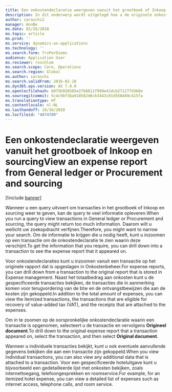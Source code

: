 ```yaml
---
title: Een onkostendeclaratie weergeven vanuit het grootboek of Inkoop en sourcing
description: In dit onderwerp wordt uitgelegd hoe u de originele onkostendeclaratie kunt bekijken waarop een transactie is vermeld.
author: saraschi2
manager: AnnBe
ms.date: 02/26/2018
ms.topic: article
ms.prod: ''
ms.service: dynamics-ax-applications
ms.technology: ''
ms.search.form: TrvPerDiems
audience: Application User
ms.reviewer: roschlom
ms.search.scope: Core, Operations
ms.search.region: Global
ms.author: saraschi
ms.search.validFrom: 2016-02-28
ms.dyn365.ops.version: AX 7.0.0
ms.openlocfilehash: b075b926585e27b8811f999e41dcb271277d360e
ms.sourcegitcommit: 5c4c9bf3ba018562d6cb3443c01d550489c415fa
ms.translationtype: HT
ms.contentlocale: nl-NL
ms.lasthandoff: 10/16/2020
ms.locfileid: "4074709"
---
```

# <a name="view-an-expense-report-from-general-ledger-or-procurement-and-sourcing"></a><span data-ttu-id="dcf3b-103">Een onkostendeclaratie weergeven vanuit het grootboek of Inkoop en sourcing</span><span class="sxs-lookup"><span data-stu-id="dcf3b-103">View an expense report from General ledger or Procurement and sourcing</span></span>

[!include [banner](../includes/banner.md)]

<span data-ttu-id="dcf3b-104">Wanneer u een query uitvoert om transacties in het grootboek of Inkoop en sourcing weer te geven, kan de query te veel informatie opleveren.</span><span class="sxs-lookup"><span data-stu-id="dcf3b-104">When you run a query to view transactions in General ledger or Procurement and sourcing, the query might return too much information.</span></span> <span data-ttu-id="dcf3b-105">Daarom wilt u wellicht uw zoekopdracht verfijnen.</span><span class="sxs-lookup"><span data-stu-id="dcf3b-105">Therefore, you might want to narrow your search.</span></span> <span data-ttu-id="dcf3b-106">Om de informatie te krijgen die u nodig heeft, kunt u inzoomen op een transactie om de onkostendeclaratie te zien waarin deze verschijnt.</span><span class="sxs-lookup"><span data-stu-id="dcf3b-106">To get the information that you require, you can drill down into a transaction to see the expense report that it appeared on.</span></span>

<span data-ttu-id="dcf3b-107">Voor onkostendeclaraties kunt u inzoomen vanuit een transactie op het originele rapport dat is opgeslagen in Onkostenbeheer.</span><span class="sxs-lookup"><span data-stu-id="dcf3b-107">For expense reports, you can drill down from a transaction to the original report that is stored in Expense management.</span></span> <span data-ttu-id="dcf3b-108">Naast het totaalbedrag aan onkosten kunt u de gespecificeerde transacties bekijken, de transacties die in aanmerking komen voor terugvordering van de btw en de ontvangstbewijzen die aan de kosten zijn gekoppeld.</span><span class="sxs-lookup"><span data-stu-id="dcf3b-108">In addition to the total amount of expenses, you can view the itemized transactions, the transactions that are eligible for recovery of value-added tax (VAT), and the receipts that are attached to the expenses.</span></span>

<span data-ttu-id="dcf3b-109">Om in te zoomen op de oorspronkelijke onkostendeclaratie waarin een transactie is opgenomen, selecteert u de transactie en vervolgens **Origineel document**.</span><span class="sxs-lookup"><span data-stu-id="dcf3b-109">To drill down to the original expense report that a transaction appeared on, select the transaction, and then select **Original document**.</span></span>

<span data-ttu-id="dcf3b-110">Wanneer u individuele transacties bekijkt, kunt u ook eventuele aanvullende gegevens bekijken die aan een transactie zijn gekoppeld.</span><span class="sxs-lookup"><span data-stu-id="dcf3b-110">When you view individual transactions, you can also view any additional data that is attached to a transaction.</span></span> <span data-ttu-id="dcf3b-111">Voor een gespecificeerde hoteluitgave kunt u bijvoorbeeld een gedetailleerde lijst met onkosten bekijken, zoals internettoegang, telefoongesprekken en roomservice.</span><span class="sxs-lookup"><span data-stu-id="dcf3b-111">For example, for an itemized hotel expense, you can view a detailed list of expenses such as internet access, telephone calls, and room service.</span></span>
